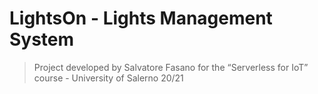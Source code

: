 # LightsOn - Lights Management System

> Project developed by Salvatore Fasano for the “Serverless for IoT” course - University of Salerno 20/21
